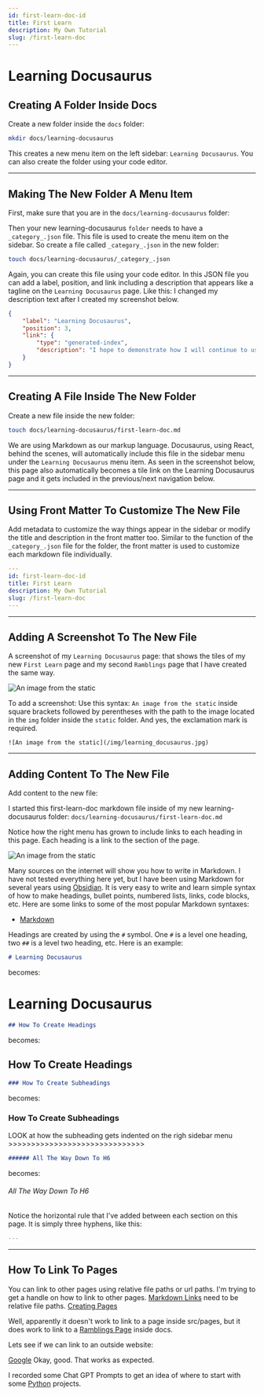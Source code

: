 ```yaml
---
id: first-learn-doc-id
title: First Learn
description: My Own Tutorial
slug: /first-learn-doc
---
```


# Learning Docusaurus

## Creating A Folder Inside Docs

Create a new folder inside the `docs` folder:

```bash
mkdir docs/learning-docusaurus
```     
This creates a new menu item on the left sidebar: `Learning Docusaurus`. You can also create the folder using your code editor. 

_________________

## Making The New Folder A Menu Item

First, make sure that you are in the `docs/learning-docusaurus` folder:

Then your new learning-docusaurus `folder` needs to have a `_category_.json` file. This file is used to create the menu item on the sidebar. So create a file called `_category_.json` in the new folder:

```bash
touch docs/learning-docusaurus/_category_.json
```
Again, you can create this file using your code editor. In this JSON file you can add a label, position, and link including a description that appears like a tagline on the `Learning Docusaurus` page. Like this: I changed my description text after I created my screenshot below. 

```json
{
    "label": "Learning Docusaurus",
    "position": 3,
    "link": {
        "type": "generated-index",
        "description": "I hope to demonstrate how I will continue to use Docusaurus going forward."
    }
}
```
_________________

## Creating A File Inside The New Folder
Create a new file inside the new folder:

```bash
touch docs/learning-docusaurus/first-learn-doc.md
```
 
We are using Markdown as our markup language. Docusaurus, using React, behind the scenes, will automatically include this file in the sidebar menu under the `Learning Docusaurus` menu item. As seen in the screenshot below, this page also automatically becomes a tile link on the Learning Docusaurus page and it gets included in the previous/next navigation below.
_________________

## Using Front Matter To Customize The New File

Add metadata to customize the way things appear in the sidebar or modify the title and description in the front matter too. Similar to the function of the `_category_.json` file for the folder, the front matter is used to customize each markdown file individually.

```yaml
---
id: first-learn-doc-id
title: First Learn
description: My Own Tutorial
slug: /first-learn-doc
---
```
_________________

## Adding A Screenshot To The New File

A screenshot of my `Learning Docusaurus` page: that shows the tiles of my new `First Learn` page and my second `Ramblings` page that I have created the same way.

![An image from the static](/img/learning_docusaurus.jpg)

To add a screenshot: Use this syntax: `An image from the static` inside square brackets followed by perentheses with the path to the image located in the `img` folder inside the `static` folder. And yes, the exclamation mark is required.
```
![An image from the static](/img/learning_docusaurus.jpg)
```
_________________

## Adding Content To The New File

Add content to the new file:

I started this first-learn-doc markdown file inside of my new learning-docusaurus folder: `docs/learning-docusaurus/first-learn-doc.md`

Notice how the right menu has grown to include links to each heading in this page. Each heading is a link to the section of the page.

![An image from the static](/img/r_menu.jpg)

Many sources on the internet will show you how to write in Markdown. I have not tested everything here yet, but I have been using Markdown for several years using [Obsidian](https://obsidian.md/). It is very easy to write and learn simple syntax of how to make headings, bullet points, numbered lists, links, code blocks, etc. Here are some links to some of the most popular Markdown syntaxes:

- [Markdown](https://daringfireball.net/projects/markdown/syntax)

Headings are created by using the `#` symbol. One `#` is a level one heading, two `##` is a level two heading, etc. Here is an example:


```md
# Learning Docusaurus
```
becomes:

# Learning Docusaurus


```md
## How To Create Headings
```
becomes:

## How To Create Headings 

```md
### How To Create Subheadings
```
becomes: 

### How To Create Subheadings
LOOK at how the subheading gets indented on the righ sidebar menu >>>>>>>>>>>>>>>>>>>>>>>>>>>>>>
```md
###### All The Way Down To H6
```
becomes:

###### All The Way Down To H6

Notice the horizontal rule that I've added between each section on this page.
It is simply three hyphens, like this:
```md
--- 
```
 
_________________

## How To Link To Pages

You can link to other pages using relative file paths or url paths. I'm trying to get a handle on how to link to other pages. [Markdown Links](https://docusaurus.io/docs/markdown-features/links) need to be relative file paths.
[Creating Pages](https://docusaurus.io/docs/creating-pages)


Well, apparently it doesn't work to link to a page inside src/pages, but it does work to link to a [Ramblings Page](ramblings) inside docs.

Lets see if we can link to an outside website:

[Google](https://google.com)
Okay, good. That works as expected. 

I recorded some Chat GPT Prompts to get an idea of where to start with some [Python](gpt_py) projects. 